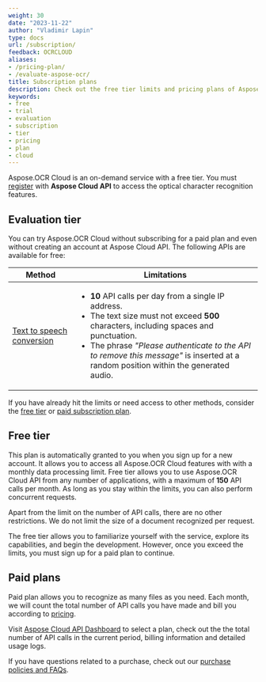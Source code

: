 ```yaml
---
weight: 30
date: "2023-11-22"
author: "Vladimir Lapin"
type: docs
url: /subscription/
feedback: OCRCLOUD
aliases:
- /pricing-plan/
- /evaluate-aspose-ocr/
title: Subscription plans
description: Check out the free tier limits and pricing plans of Aspose.OCR Cloud service.
keywords:
- free
- trial
- evaluation
- subscription
- tier
- pricing
- plan
- cloud
---
```


Aspose.OCR Cloud is an on-demand service with a free tier. You must [register](/ocr/sign-up/) with **Aspose Cloud API** to access the optical character recognition features.

## Evaluation tier

You can try Aspose.OCR Cloud without subscribing for a paid plan and even without creating an account at Aspose Cloud API. The following APIs are available for free:

Method | Limitations
------ | -----------
[Text to speech conversion](/ocr/text-to-speech/) | <ul><li>**10** API calls per day from a single IP address.</li><li>The text size must not exceed **500** characters, including spaces and punctuation.</li><li>The phrase _"Please authenticate to the API to remove this message"_ is inserted at a random position within the generated audio.</li></ul>

If you have already hit the limits or need access to other methods, consider the [free tier](#free-tier) or [paid subscription plan](#paid-plans).

## Free tier

This plan is automatically granted to you when you sign up for a new account. It allows you to access all Aspose.OCR Cloud features with with a monthly data processing limit. Free tier allows you to use Aspose.OCR Cloud API from any number of applications, with a maximum of **150** API calls per month. As long as you stay within the limits, you can also perform concurrent requests.

Apart from the limit on the number of API calls, there are no other restrictions. We do not limit the size of a document recognized per request.

The free tier allows you to familiarize yourself with the service, explore its capabilities, and begin the development. However, once you exceed the limits, you must sign up for a paid plan to continue.

## Paid plans

Paid plan allows you to recognize as many files as you need. Each month, we will count the total number of API calls you have made and bill you according to [pricing](https://purchase.aspose.cloud/pricing).

Visit [Aspose Cloud API Dashboard](https://dashboard.aspose.cloud/) to select a plan, check out the the total number of API calls in the current period, billing information and detailed usage logs.

If you have questions related to a purchase, check out our [purchase policies and FAQs](https://purchase.aspose.cloud/policies).
